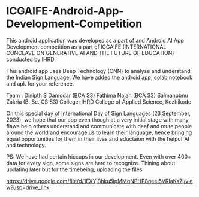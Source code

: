 # ICGAIFE-Android-App-Development-Competition

This android application was developed as a part of and Android AI App Development competition as a part of ICGAIFE (INTERNATIONAL CONCLAVE ON GENERATIVE AI AND THE FUTURE OF EDUCATION) conducted by IHRD.

This android app uses Deep Technology (CNN) to analyse and understand the Indian Sign Language. We have added the android app, colab notebook and apk for your reference.


Team : Dinipth S Damodar (BCA S3)
       Fathima Najah (BCA S3)
       Salmanubnu Zakria (B. Sc. CS S3)
College: IHRD College of Applied Science, Kozhikode

On this special day of International Day of Sign Languages (23 September, 2023), we hope that our app even though at a very initial stage with many flaws help others understand and communicate 
with deaf and mute people around the world and encourage us to learn their language, hence bringing equal opportunities for them in their lives and eductaion with the helpof AI and technology.

PS: We have had certain hiccups in our development. Even with over 400+  data for every sign, some signs are hard to recognize. Thining about updating later but for the timebeing, uploading the files.

https://drive.google.com/file/d/1EXYjBhku5ipMMqNPHP8qeei5VRIaKs7j/view?usp=drive_link
       
